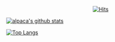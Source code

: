 <div align=center>
  
  [![Hits](https://hits.seeyoufarm.com/api/count/incr/badge.svg?url=https%3A%2F%2Fgithub.com%2FAlpaca92&count_bg=%2300112C&title_bg=%230ABF53&icon=reasonstudios.svg&icon_color=%23E7E7E7&title=hits&edge_flat=false)](https://hits.seeyoufarm.com)

</div>

  [![alpaca's github stats](https://github-readme-stats.vercel.app/api?username=alpaca92&theme=merko)](https://github.com/anuraghazra/github-readme-stats)

  [![Top Langs](https://github-readme-stats.vercel.app/api/top-langs/?username=alpaca92&layout=compact)](https://github.com/anuraghazra/github-readme-stats)

